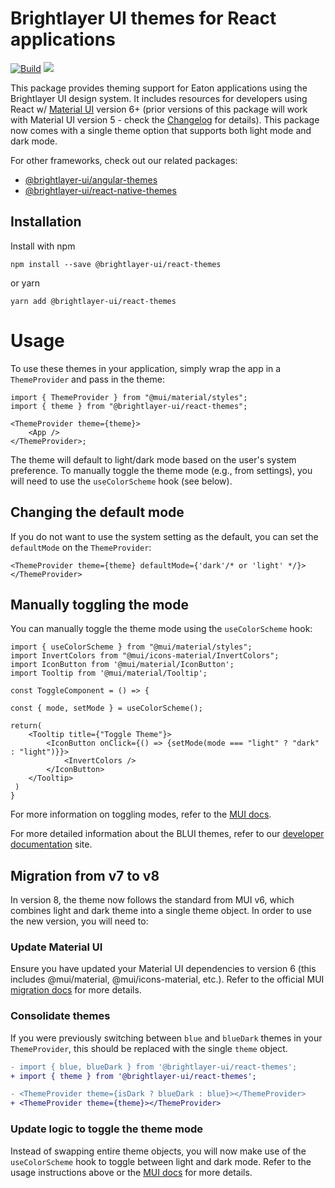 # Brightlayer UI themes for React applications

[![Build](https://github.com/etn-ccis/blui-react-themes/actions/workflows/blui-ci.yml/badge.svg?branch=master)](https://github.com/etn-ccis/blui-react-themes/actions/workflows/blui-ci.yml)
[![](https://img.shields.io/npm/v/@brightlayer-ui/react-themes.svg?label=@brightlayer-ui/react-themes&style=flat)](https://www.npmjs.com/package/@brightlayer-ui/react-themes)

This package provides theming support for Eaton applications using the Brightlayer UI design system. It includes resources for developers using React w/ [Material UI](https://www.npmjs.com/package/@mui/material) version 6+ (prior versions of this package will work with Material UI version 5 - check the [Changelog](https://github.com/etn-ccis/blui-themes/blob/master/CHANGELOG.md) for details). This package now comes with a single theme option that supports both light mode and dark mode.

For other frameworks, check out our related packages:

-   [@brightlayer-ui/angular-themes](https://www.npmjs.com/package/@brightlayer-ui/angular-themes)
-   [@brightlayer-ui/react-native-themes](https://www.npmjs.com/package/@brightlayer-ui/react-native-themes)

## Installation

Install with npm

```shell
npm install --save @brightlayer-ui/react-themes
```

or yarn

```shell
yarn add @brightlayer-ui/react-themes
```

# Usage

To use these themes in your application, simply wrap the app in a `ThemeProvider` and pass in the theme:

```tsx
import { ThemeProvider } from "@mui/material/styles";
import { theme } from "@brightlayer-ui/react-themes";

<ThemeProvider theme={theme}>
    <App />
</ThemeProvider>;
```

The theme will default to light/dark mode based on the user's system preference. To manually toggle the theme mode (e.g., from settings), you will need to use the `useColorScheme` hook (see below).

## Changing the default mode

If you do not want to use the system setting as the default, you can set the `defaultMode` on the `ThemeProvider`:

```tsx
<ThemeProvider theme={theme} defaultMode={'dark'/* or 'light' */}></ThemeProvider>
```

## Manually toggling the mode
You can manually toggle the theme mode using the `useColorScheme` hook:

```tsx
import { useColorScheme } from "@mui/material/styles";
import InvertColors from "@mui/icons-material/InvertColors";
import IconButton from '@mui/material/IconButton';
import Tooltip from '@mui/material/Tooltip';

const ToggleComponent = () => {

const { mode, setMode } = useColorScheme();

return(
    <Tooltip title={"Toggle Theme"}>
        <IconButton onClick={() => {setMode(mode === "light" ? "dark" : "light")}}>
            <InvertColors />
        </IconButton>
    </Tooltip>
 )
}
```

For more information on toggling modes, refer to the [MUI docs](https://mui.com/material-ui/customization/dark-mode/).

For more detailed information about the BLUI themes, refer to our [developer documentation](https://brightlayer-ui-components.github.io/react/themes/overview) site.


## Migration from v7 to v8

In version 8, the theme now follows the standard from MUI v6, which combines light and dark theme into a single theme object. In order to use the new version, you will need to:

### Update Material UI
Ensure you have updated your Material UI dependencies to version 6 (this includes @mui/material, @mui/icons-material, etc.). Refer to the official MUI [migration docs](https://mui.com/material-ui/migration/upgrade-to-v6/) for more details.

### Consolidate themes
If you were previously switching between `blue` and `blueDark` themes in your `ThemeProvider`, this should be replaced with the single `theme` object.

```diff
- import { blue, blueDark } from '@brightlayer-ui/react-themes';
+ import { theme } from '@brightlayer-ui/react-themes';

- <ThemeProvider theme={isDark ? blueDark : blue}></ThemeProvider>
+ <ThemeProvider theme={theme}></ThemeProvider>
```

### Update logic to toggle the theme mode
Instead of swapping entire theme objects, you will now make use of the `useColorScheme` hook to toggle between light and dark mode. Refer to the usage instructions above or the [MUI docs](https://mui.com/material-ui/customization/css-theme-variables/configuration/#toggling-dark-mode-manually) for more details.